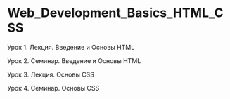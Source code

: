 # Web_Development_Basics_HTML_CSS

Урок 1. Лекция. Введение и Основы HTML

Урок 2. Семинар. Введение и Основы HTML

Урок 3. Лекция. Основы CSS

Урок 4. Семинар. Основы CSS
